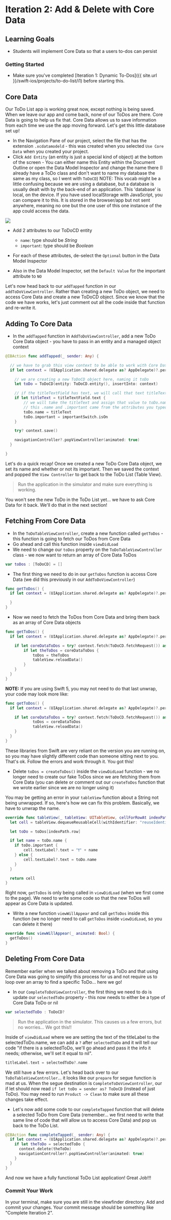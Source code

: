 # Iteration 2: Add & Delete with Core Data

## Learning Goals

* Students will implement Core Data so that a users to-dos can persist

### Getting Started

* Make sure you've completed [Iteration 1: Dynamic To-Dos]({{ site.url }}/swift-ios/projects/to-do-list/i1) before starting this.

## Core Data

Our ToDo List app is working great now, except nothing is being saved. When we leave our app and come back, none of our ToDos are there. Core Data is going to help us fix that. Core Data allows us to save information from each time we use the app moving forward. Let's get this little database set up!

* In the Navigation Pane of our project, select the file that has the extension `.xcdatamodeld` - this was created when you selected `Use Core Data` when you created your project.
* Click `Add Entity` (an entity is just a special kind of object) at the bottom of the screen - You can either name this Entity within the Document Outline or open the Data Model Inspector and change the name there (I already have a ToDo class and don't want to name my database the same as my class, so I went with `ToDoCD`)
NOTE: This vocab might be a little confusing because we are using a database, but a database is usually dealt with by the back-end of an application. This 'database' is local, on the device. If you have used localStorage with JavaScript, you can compare it to this. It is stored in the browser/app but not sent anywhere, meaning no one but the one user of this one instance of the app could access the data.

<img class="medium" src="{{ site.url }}/swift-ios/projects/to-do-list/assets/add-entity.png">

* Add 2 attributes to our ToDoCD entity
  - `name`: type should be *String*
  - `important`: type should be *Boolean*

* For each of these attributes, de-select the `Optional` button in the Data Model Inspector
* Also in the Data Model Inspector, set the `Default Value` for the important attribute to `NO`

Let's now head back to our `addTapped` function in our `addToDoViewController`. Rather than creating a new ToDo object, we need to access Core Data and create a new ToDoCD object. Since we know that the code we have works, let's just comment out all the code inside that function and re-write it.

## Adding To Core Data

* In the `addTapped` function in `AddToDoViewController`, add a new ToDo Core Data object - you have to pass in an entity and a managed object context

```swift
@IBAction func addTapped(_ sender: Any) {

  // we have to grab this view context to be able to work with Core Data
  if let context = (UIApplication.shared.delegate as? AppDelegate)?.persistentContainer.viewContext {

    // we are creating a new ToDoCD object here, naming it toDo
    let toDo = ToDoCD(entity: ToDoCD.entity(), insertInto: context)

    // if the titleTextField has text, we will call that text titleText
    if let titleText = titleTextField.text {
        // we will take the titleText and assign that value to toDo.name
        // this .name and .important came from the attributes you typed in on the Core Data page!
        toDo.name = titleText
        toDo.important = importantSwitch.isOn
    }

    try? context.save()

    navigationController?.popViewController(animated: true)
  }

}
```

Let's do a quick recap! Once we created a new ToDo Core Data object, we set its name and whether or not its important. Then we saved the context and popped the `View Controller` to get back to the ToDo List (Table View).

> Run the application in the simulator and make sure everything is working.

You won't see the new ToDo in the ToDo List yet... we have to ask Core Data for it back. We'll do that in the next section!

## Fetching From Core Data

* In the `ToDoTableViewController`, create a new function called `getToDos` - this function is going to fetch our ToDos from Core Data
* Go ahead and call this function inside `viewDidLoad`
* We need to change our `toDos` property on the `ToDoTableViewController` class - we now want to return an array of Core Data ToDos

```swift
var toDos : [ToDoCD] = []
```

* The first thing we need to do in our `getToDos` function is access Core Data (we did this previously in our `AddToDoViewController`)

```swift
func getToDos() {
  if let context = (UIApplication.shared.delegate as? AppDelegate)?.persistentContainer.viewContext {

  }
}
```

* Now we need to fetch the ToDos from Core Data and bring them back as an array of Core Data objects

```swift
func getToDos() {
  if let context = (UIApplication.shared.delegate as? AppDelegate)?.persistentContainer.viewContext {

    if let coreDataToDos = try? context.fetch(ToDoCD.fetchRequest()) as? [ToDoCD] {
        if let theToDos = coreDataToDos {
            toDos = theToDos
            tableView.reloadData()
        }
    }
  }
}
```

**NOTE:** If you are using Swift 5, you may not need to do that last unwrap, your code may look more like:

```swift
func getToDos() {
  if let context = (UIApplication.shared.delegate as? AppDelegate)?.persistentContainer.viewContext {

    if let coreDataToDos = try? context.fetch(ToDoCD.fetchRequest()) as? [ToDoCD] {
            toDos = coreDataToDos
            tableView.reloadData()
    }
  }
}
```

These libraries from Swift are very reliant on the version you are running on, so you may have slightly different code than someone sitting next to you. That's ok. Follow the errors and work through it. You got this!

* Delete `toDos = createToDos()` inside the `viewDidLoad` function - we no longer need to create our fake ToDos since we are fetching them from Core Data (you can delete or comment out our `createToDos` function that we wrote earlier since we are no longer using it)

You may be getting an error in your `tableView` function about a String not being unwrapped. If so, here's how we can fix this problem. Basically, we have to unwrap the name.

```swift
override func tableView(_ tableView: UITableView, cellForRowAt indexPath: IndexPath) -> UITableViewCell {
  let cell = tableView.dequeueReusableCell(withIdentifier: "reuseIdentifier", for: indexPath)

  let toDo = toDos[indexPath.row]

  if let name = toDo.name {
    if toDo.important {
        cell.textLabel?.text = "❗️" + name
    } else {
        cell.textLabel?.text = toDo.name
    }
  }

  return cell
}
```

Right now, `getToDos` is only being called in `viewDidLoad` (when we first come to the page). We need to write some code so that the new ToDos will appear as Core Data is updated.

* Write a new function `viewWillAppear` and call `getToDos` inside this function (we no longer need to call `getToDos` inside `viewDidLoad`, so you can delete it there)

```swift
override func viewWillAppear(_ animated: Bool) {
  getToDos()
}
```

## Deleting From Core Data

Remember earlier when we talked about removing a ToDo and that using Core Data was going to simplify this process for us and not require us to loop over an array to find a specific ToDo... here we go!

* In our `CompleteToDoViewController`, the first thing we need to do is update our `selectedToDo` property - this now needs to either be a type of Core Data ToDo or nil

```swift
var selectedToDo : ToDoCD?
```

> Run the application in the simulator. This causes us a few errors, but no worries... We got this!!

Inside of `viewDidLoad` where we are setting the text of the titleLabel to the selectedToDo.name, we can add a `?` after `selectedToDo` and it will tell our code "if there is a selectedToDo, we'll go ahead and pass it the info it needs; otherwise, we'll set it equal to nil".

```swift
titleLabel.text = selectedToDo?.name
```

We still have a few errors. Let's head back over to our `ToDoTableViewController`... it looks like our `prepare` for segue function is mad at us. When the segue destination is `CompleteToDoViewController`, our if let should now read `if let toDo = sender as? ToDoCD` (instead of just ToDo). You may need to run `Product -> Clean` to make sure all these changes take effect.

* Let's now add some code to our `completeTapped` function that will delete a selected ToDo from Core Data (remember... we first need to write that same line of code that will allow us to access Core Data) and pop us back to the ToDo List.

```swift
@IBAction func completeTapped(_ sender: Any) {     
  if let context = (UIApplication.shared.delegate as? AppDelegate)?.persistentContainer.viewContext {
    if let theToDo = selectedToDo {
      context.delete(theToDo)
      navigationController?.popViewController(animated: true)
    }
  }
}
```

And now we have a fully functional ToDo List application! Great Job!!!

### Commit Your Work

In your terminal, make sure you are still in the viewfinder directory. Add and commit your changes. Your commit message should be something like "Complete Iteration 2".
